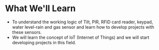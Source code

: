 # What We'll Learn
-  To understand the working logic of Tilt, PIR, RFID card reader, keypad, water level-rain and gas sensor and learn how to develop projects with these sensors. 
-  We will learn the concept of IoT (Internet of Things) and we will start developing projects in this field.


